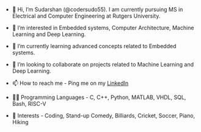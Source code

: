 - 👋 Hi, I’m Sudarshan (@codersudo55). I am currently pursuing MS in Electrical and Computer Engineering at Rutgers University.

- 👀 I’m interested in Embedded systems, Computer Architecture, Machine Learning and Deep Learning. 

- 🌱 I’m currently learning advanced concepts related to Embedded systems.

- 💞️ I’m looking to collaborate on projects related to Machine Learning and Deep Learning. 

- 📫 How to reach me - Ping me on my [LinkedIn](https://www.linkedin.com/in/sudarshansrini55/)

- 👨‍💻 Programming Languages - C, C++, Python, MATLAB, VHDL, SQL, Bash, RISC-V

- 🏁 Interests - Coding, Stand-up Comedy, Billiards, Cricket, Soccer, Piano, Hiking 

<!---
codersudo55/codersudo55 is a ✨ special ✨ repository because its `README.md` (this file) appears on your GitHub profile.
You can click the Preview link to take a look at your changes.
--->
